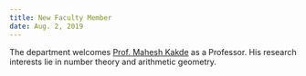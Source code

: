 ```yaml
---
title: New Faculty Member
date: Aug. 2, 2019 
---
```


The department welcomes [Prof. Mahesh Kakde](https://math.iisc.ac.in/~maheshkakde/) as a Professor. His research interests lie in number theory and arithmetic geometry.
